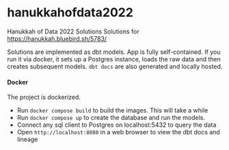 # hanukkahofdata2022
Hanukkah of Data 2022 Solutions
Solutions for https://hanukkah.bluebird.sh/5783/

Solutions are implemented as dbt models.
App is fully self-contained. If you run it via docker, it sets up a Postgres instance,
loads the raw data and then creates subsequent models. `dbt docs` are also generated
and locally hosted.

#### Docker
The project is dockerized. 
  - Run `docker compose build` to build the images. This will take a while
  - Run `docker compose up` to create the database and run the models.
  - Connect any sql client to Postgres on localhost:5432 to query the data
  - Open `http://localhost:8080` in a web browser to view the dbt docs and lineage


